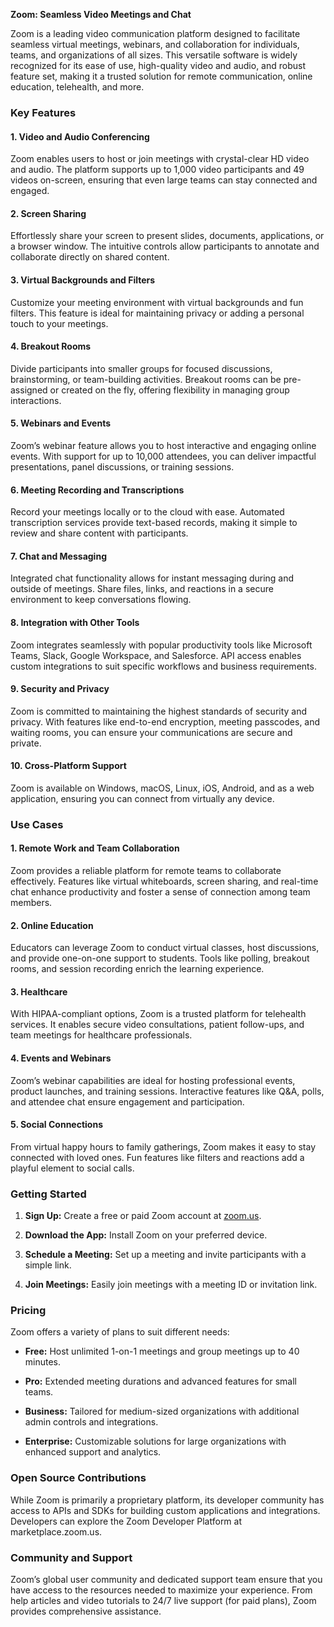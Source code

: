 **Zoom: Seamless Video Meetings and Chat**

Zoom is a leading video communication platform designed to facilitate seamless virtual meetings, webinars, and collaboration for individuals, teams, and organizations of all sizes. This versatile software is widely recognized for its ease of use, high-quality video and audio, and robust feature set, making it a trusted solution for remote communication, online education, telehealth, and more.

### Key Features

#### 1. **Video and Audio Conferencing**

Zoom enables users to host or join meetings with crystal-clear HD video and audio. The platform supports up to 1,000 video participants and 49 videos on-screen, ensuring that even large teams can stay connected and engaged.

#### 2. **Screen Sharing**

Effortlessly share your screen to present slides, documents, applications, or a browser window. The intuitive controls allow participants to annotate and collaborate directly on shared content.

#### 3. **Virtual Backgrounds and Filters**

Customize your meeting environment with virtual backgrounds and fun filters. This feature is ideal for maintaining privacy or adding a personal touch to your meetings.

#### 4. **Breakout Rooms**

Divide participants into smaller groups for focused discussions, brainstorming, or team-building activities. Breakout rooms can be pre-assigned or created on the fly, offering flexibility in managing group interactions.

#### 5. **Webinars and Events**

Zoom’s webinar feature allows you to host interactive and engaging online events. With support for up to 10,000 attendees, you can deliver impactful presentations, panel discussions, or training sessions.

#### 6. **Meeting Recording and Transcriptions**

Record your meetings locally or to the cloud with ease. Automated transcription services provide text-based records, making it simple to review and share content with participants.

#### 7. **Chat and Messaging**

Integrated chat functionality allows for instant messaging during and outside of meetings. Share files, links, and reactions in a secure environment to keep conversations flowing.

#### 8. **Integration with Other Tools**

Zoom integrates seamlessly with popular productivity tools like Microsoft Teams, Slack, Google Workspace, and Salesforce. API access enables custom integrations to suit specific workflows and business requirements.

#### 9. **Security and Privacy**

Zoom is committed to maintaining the highest standards of security and privacy. With features like end-to-end encryption, meeting passcodes, and waiting rooms, you can ensure your communications are secure and private.

#### 10. **Cross-Platform Support**

Zoom is available on Windows, macOS, Linux, iOS, Android, and as a web application, ensuring you can connect from virtually any device.

### Use Cases

#### 1. **Remote Work and Team Collaboration**

Zoom provides a reliable platform for remote teams to collaborate effectively. Features like virtual whiteboards, screen sharing, and real-time chat enhance productivity and foster a sense of connection among team members.

#### 2. **Online Education**

Educators can leverage Zoom to conduct virtual classes, host discussions, and provide one-on-one support to students. Tools like polling, breakout rooms, and session recording enrich the learning experience.

#### 3. **Healthcare**

With HIPAA-compliant options, Zoom is a trusted platform for telehealth services. It enables secure video consultations, patient follow-ups, and team meetings for healthcare professionals.

#### 4. **Events and Webinars**

Zoom’s webinar capabilities are ideal for hosting professional events, product launches, and training sessions. Interactive features like Q&A, polls, and attendee chat ensure engagement and participation.

#### 5. **Social Connections**

From virtual happy hours to family gatherings, Zoom makes it easy to stay connected with loved ones. Fun features like filters and reactions add a playful element to social calls.

### Getting Started

1. **Sign Up:** Create a free or paid Zoom account at [zoom.us](https://zoom.us).
    
2. **Download the App:** Install Zoom on your preferred device.
    
3. **Schedule a Meeting:** Set up a meeting and invite participants with a simple link.
    
4. **Join Meetings:** Easily join meetings with a meeting ID or invitation link.
    

### Pricing

Zoom offers a variety of plans to suit different needs:

- **Free:** Host unlimited 1-on-1 meetings and group meetings up to 40 minutes.
    
- **Pro:** Extended meeting durations and advanced features for small teams.
    
- **Business:** Tailored for medium-sized organizations with additional admin controls and integrations.
    
- **Enterprise:** Customizable solutions for large organizations with enhanced support and analytics.
    

### Open Source Contributions

While Zoom is primarily a proprietary platform, its developer community has access to APIs and SDKs for building custom applications and integrations. Developers can explore the Zoom Developer Platform at marketplace.zoom.us.

### Community and Support

Zoom’s global user community and dedicated support team ensure that you have access to the resources needed to maximize your experience. From help articles and video tutorials to 24/7 live support (for paid plans), Zoom provides comprehensive assistance.
